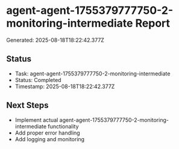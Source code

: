 # agent-agent-1755379777750-2-monitoring-intermediate Report

Generated: 2025-08-18T18:22:42.377Z

## Status
- Task: agent-agent-1755379777750-2-monitoring-intermediate
- Status: Completed
- Timestamp: 2025-08-18T18:22:42.377Z

## Next Steps
- Implement actual agent-agent-1755379777750-2-monitoring-intermediate functionality
- Add proper error handling
- Add logging and monitoring

